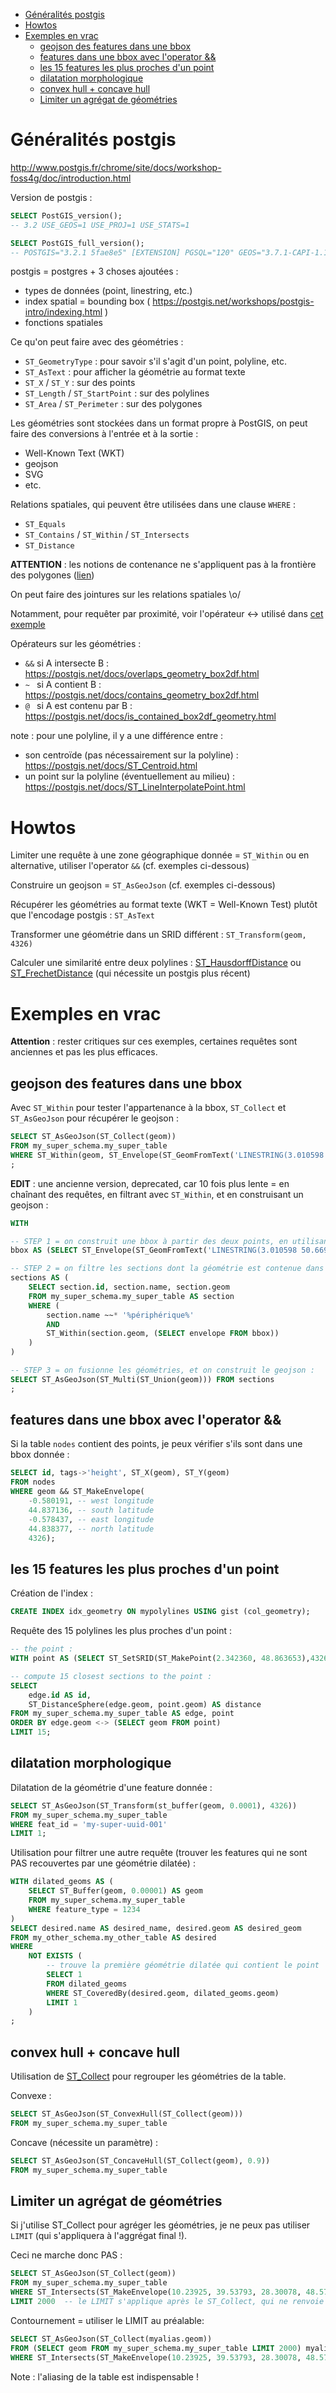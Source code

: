 * [Généralités postgis](#généralités-postgis)
* [Howtos](#howtos)
* [Exemples en vrac](#exemples-en-vrac)
   * [geojson des features dans une bbox](#geojson-des-features-dans-une-bbox)
   * [features dans une bbox avec l'operator &amp;&amp;](#features-dans-une-bbox-avec-loperator-)
   * [les 15 features les plus proches d'un point](#les-15-features-les-plus-proches-dun-point)
   * [dilatation morphologique](#dilatation-morphologique)
   * [convex hull + concave hull](#convex-hull--concave-hull)
   * [Limiter un agrégat de géométries](#limiter-un-agrégat-de-géométries)

# Généralités postgis

http://www.postgis.fr/chrome/site/docs/workshop-foss4g/doc/introduction.html

Version de postgis :

```sql
SELECT PostGIS_version();
-- 3.2 USE_GEOS=1 USE_PROJ=1 USE_STATS=1

SELECT PostGIS_full_version();
-- POSTGIS="3.2.1 5fae8e5" [EXTENSION] PGSQL="120" GEOS="3.7.1-CAPI-1.11.1 27a5e771" SFCGAL="1.3.6" PROJ="Rel. 4.9.3, 15 August 2016" LIBXML="2.9.4" LIBJSON="0.12.1" LIBPROTOBUF="1.2.1" WAGYU="0.5.0 (Internal)" (core procs from "3.1.2 cbe925d" need upgrade) TOPOLOGY (topology procs from "3.1.2 cbe925d" need upgrade) (sfcgal procs from "3.1.2 cbe925d" need upgrade)
```

postgis = postgres + 3 choses ajoutées :

- types de données (point, linestring, etc.)
- index spatial = bounding box ( https://postgis.net/workshops/postgis-intro/indexing.html )
- fonctions spatiales

Ce qu'on peut faire avec des géométries :
- `ST_GeometryType` : pour savoir s'il s'agit d'un point, polyline, etc.
- `ST_AsText` : pour afficher la géométrie au format texte
- `ST_X` / `ST_Y` : sur des points
- `ST_Length` / `ST_StartPoint` : sur des polylines
- `ST_Area` / `ST_Perimeter` : sur des polygones

Les géométries sont stockées dans un format propre à PostGIS, on peut faire des conversions à l'entrée et à la sortie :

- Well-Known Text (WKT)
- geojson
- SVG
- etc.

Relations spatiales, qui peuvent être utilisées dans une clause `WHERE` :
- `ST_Equals`
- `ST_Contains` / `ST_Within` / `ST_Intersects`
- `ST_Distance`

**ATTENTION** : les notions de contenance ne s'appliquent pas à la frontière des polygones ([lien](http://lin-ear-th-inking.blogspot.com/2007/06/subtleties-of-ogc-covers-spatial.html))

On peut faire des jointures sur les relations spatiales \o/

Notamment, pour requêter par proximité, voir l'opérateur <-> utilisé dans [cet exemple](https://postgis.net/docs/geometry_distance_knn.html)

Opérateurs sur les géométries :

- `&&` si A intersecte B      : https://postgis.net/docs/overlaps_geometry_box2df.html
- `~ ` si A contient B        : https://postgis.net/docs/contains_geometry_box2df.html
- `@ ` si A est contenu par B : https://postgis.net/docs/is_contained_box2df_geometry.html

note : pour une polyline, il y a une différence entre :

- son centroïde (pas nécessairement sur la polyline) : https://postgis.net/docs/ST_Centroid.html
- un point sur la polyline (éventuellement au milieu) : https://postgis.net/docs/ST_LineInterpolatePoint.html

# Howtos

Limiter une requête à une zone géographique donnée = `ST_Within` ou en alternative, utiliser l'operator `&&` (cf. exemples ci-dessous)

Construire un geojson = `ST_AsGeoJson` (cf. exemples ci-dessous)

Récupérer les géométries au format texte (WKT = Well-Known Test) plutôt que l'encodage postgis : `ST_AsText`

Transformer une géométrie dans un SRID différent : `ST_Transform(geom, 4326)`

Calculer une similarité entre deux polylines : [ST_HausdorffDistance](https://postgis.net/docs/ST_HausdorffDistance.html) ou [ST_FrechetDistance](ST_FrechetDistance) (qui nécessite un postgis plus récent)

# Exemples en vrac

**Attention** : rester critiques sur ces exemples, certaines requêtes sont anciennes et pas les plus efficaces.

## geojson des features dans une bbox

Avec `ST_Within` pour tester l'appartenance à la bbox, `ST_Collect` et `ST_AsGeoJson` pour récupérer le geojson :

```sql
SELECT ST_AsGeoJson(ST_Collect(geom))
FROM my_super_schema.my_super_table
WHERE ST_Within(geom, ST_Envelope(ST_GeomFromText('LINESTRING(3.010598 50.669919, 3.113300 50.586288)', 4326)))
;
```

**EDIT** : une ancienne version, deprecated, car 10 fois plus lente = en chaînant des requêtes, en filtrant avec `ST_Within`, et en construisant un geojson :

```sql
WITH

-- STEP 1 = on construit une bbox à partir des deux points, en utilisant ST_Envelope :
bbox AS (SELECT ST_Envelope(ST_GeomFromText('LINESTRING(3.010598 50.669919, 3.113300 50.586288)', 4326)) AS envelope),

-- STEP 2 = on filtre les sections dont la géométrie est contenue dans la bbox :
sections AS (
    SELECT section.id, section.name, section.geom
    FROM my_super_schema.my_super_table AS section
    WHERE (
        section.name ~~* '%périphérique%'
        AND
        ST_Within(section.geom, (SELECT envelope FROM bbox))
    )
)

-- STEP 3 = on fusionne les géométries, et on construit le geojson :
SELECT ST_AsGeoJson(ST_Multi(ST_Union(geom))) FROM sections
;
```

## features dans une bbox avec l'operator &&

Si la table `nodes` contient des points, je peux vérifier s'ils sont dans une bbox donnée :

```sql
SELECT id, tags->'height', ST_X(geom), ST_Y(geom)
FROM nodes
WHERE geom && ST_MakeEnvelope(
    -0.580191, -- west longitude
    44.837136, -- south latitude
    -0.578437, -- east longitude
    44.838377, -- north latitude
    4326);
```


## les 15 features les plus proches d'un point

Création de l'index :

```sql
CREATE INDEX idx_geometry ON mypolylines USING gist (col_geometry);
```

Requête des 15 polylines les plus proches d'un point :

```sql
-- the point :
WITH point AS (SELECT ST_SetSRID(ST_MakePoint(2.342360, 48.863653),4326) AS geom)

-- compute 15 closest sections to the point :
SELECT
    edge.id AS id,
    ST_DistanceSphere(edge.geom, point.geom) AS distance
FROM my_super_schema.my_super_table AS edge, point
ORDER BY edge.geom <-> (SELECT geom FROM point)
LIMIT 15;
```

## dilatation morphologique

Dilatation de la géométrie d'une feature donnée :

```sql
SELECT ST_AsGeoJson(ST_Transform(st_buffer(geom, 0.0001), 4326))
FROM my_super_schema.my_super_table
WHERE feat_id = 'my-super-uuid-001'
LIMIT 1;
```

Utilisation pour filtrer une autre requête (trouver les features qui ne sont PAS recouvertes par une géométrie dilatée) :

```sql
WITH dilated_geoms AS (
	SELECT ST_Buffer(geom, 0.00001) AS geom
	FROM my_super_schema.my_super_table
	WHERE feature_type = 1234
)
SELECT desired.name AS desired_name, desired.geom AS desired_geom
FROM my_other_schema.my_other_table AS desired
WHERE
	NOT EXISTS (
		-- trouve la première géométrie dilatée qui contient le point
		SELECT 1
		FROM dilated_geoms
		WHERE ST_CoveredBy(desired.geom, dilated_geoms.geom)
		LIMIT 1
	)
;
```

## convex hull + concave hull

Utilisation de [ST_Collect](https://postgis.net/docs/ST_Collect.html) pour regrouper les géométries de la table.

Convexe :

```sql
SELECT ST_AsGeoJson(ST_ConvexHull(ST_Collect(geom)))
FROM my_super_schema.my_super_table
```

Concave (nécessite un paramètre) :

```sql
SELECT ST_AsGeoJson(ST_ConcaveHull(ST_Collect(geom), 0.9))
FROM my_super_schema.my_super_table
```

## Limiter un agrégat de géométries

Si j'utilise ST_Collect pour agréger les géométries, je ne peux pas utiliser `LIMIT` (qui s'appliquera à l'aggrégat final !).

Ceci ne marche donc PAS :

```sql
SELECT ST_AsGeoJson(ST_Collect(geom))
FROM my_super_schema.my_super_table
WHERE ST_Intersects(ST_MakeEnvelope(10.23925, 39.53793, 28.30078, 48.57478, 4326), geom)
LIMIT 2000  -- le LIMIT s'applique après le ST_Collect, qui ne renvoie qu'une seule ligne !
```


Contournement = utiliser le LIMIT au préalable:

```sql
SELECT ST_AsGeoJson(ST_Collect(myalias.geom))
FROM (SELECT geom FROM my_super_schema.my_super_table LIMIT 2000) myalias
WHERE ST_Intersects(ST_MakeEnvelope(10.23925, 39.53793, 28.30078, 48.57478, 4326), geom)
```

Note : l'aliasing de la table est indispensable !

